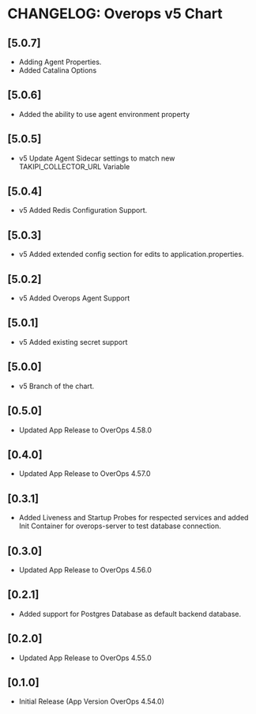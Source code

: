 # CHANGELOG: Overops v5 Chart

## [5.0.7]
- Adding Agent Properties.
- Added Catalina Options

## [5.0.6]
- Added the ability to use agent environment property

## [5.0.5]
- v5 Update Agent Sidecar settings to match new TAKIPI_COLLECTOR_URL Variable

## [5.0.4]
- v5 Added Redis Configuration Support.

## [5.0.3]
- v5 Added extended config section for edits to application.properties.

## [5.0.2]
- v5 Added Overops Agent Support

## [5.0.1]
- v5 Added existing secret support

## [5.0.0]
- v5 Branch of the chart.

## [0.5.0]
- Updated App Release to OverOps 4.58.0

## [0.4.0]
- Updated App Release to OverOps 4.57.0

## [0.3.1]
- Added Liveness and Startup Probes for respected services and added Init Container for overops-server to test database connection.

## [0.3.0]
- Updated App Release to OverOps 4.56.0

## [0.2.1]
- Added support for Postgres Database as default backend database.

## [0.2.0]
- Updated App Release to OverOps 4.55.0

## [0.1.0]
- Initial Release (App Version OverOps 4.54.0)
